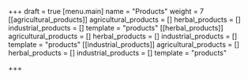 +++
draft = true
[menu.main]
name = "Products"
weight = 7
[[agricultural_products]]
agricultural_products = []
herbal_products = []
industrial_products = []
template = "products"
[[herbal_products]]
agricultural_products = []
herbal_products = []
industrial_products = []
template = "products"
[[industrial_products]]
agricultural_products = []
herbal_products = []
industrial_products = []
template = "products"

+++
